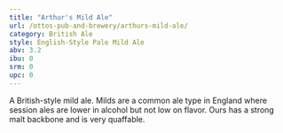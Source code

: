 ```yaml
---
title: "Arthur's Mild Ale"
url: /ottos-pub-and-brewery/arthurs-mild-ale/
category: British Ale
style: English-Style Pale Mild Ale
abv: 3.2
ibu: 0
srm: 0
upc: 0
---
```

A British-style mild ale. Milds are a common ale type in England where session ales are lower in alcohol but not low on flavor. Ours has a strong malt backbone and is very quaffable.

